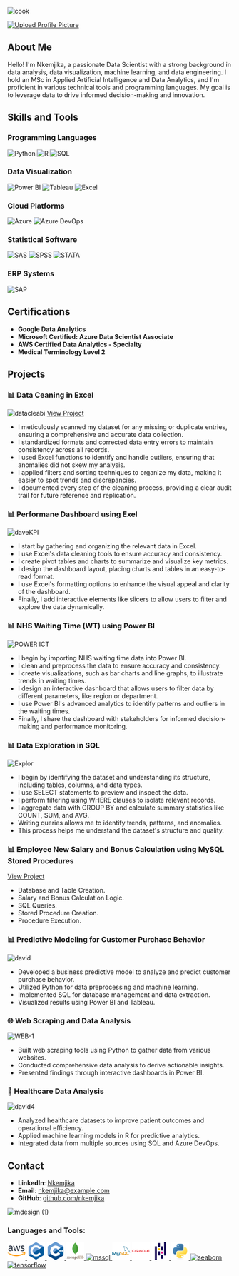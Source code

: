 

![cook](https://github.com/nkemdata/abc/assets/119932254/03a8f689-80a0-45e1-afad-974b2a73bdda)


[![Upload Profile Picture](https://img.shields.io/badge/Upload%20Profile%20Picture-blue?style=for-the-badge)](https://github.com/yourusername/yourrepository/upload/main)


## About Me
Hello! I'm Nkemjika, a passionate Data Scientist with a strong background in data analysis, data visualization, machine learning, and data engineering. I hold an MSc in Applied Artificial Intelligence and Data Analytics, and I'm proficient in various technical tools and programming languages. My goal is to leverage data to drive informed decision-making and innovation.

## Skills and Tools
### Programming Languages
![Python](https://img.shields.io/badge/Python-3776AB?style=for-the-badge&logo=python&logoColor=white)
![R](https://img.shields.io/badge/R-276DC3?style=for-the-badge&logo=r&logoColor=white)
![SQL](https://img.shields.io/badge/SQL-4479A1?style=for-the-badge&logo=postgresql&logoColor=white)

### Data Visualization
![Power BI](https://img.shields.io/badge/Power%20BI-F2C811?style=for-the-badge&logo=power%20bi&logoColor=black)
![Tableau](https://img.shields.io/badge/Tableau-E97627?style=for-the-badge&logo=tableau&logoColor=white)
![Excel](https://img.shields.io/badge/Excel-217346?style=for-the-badge&logo=microsoft%20excel&logoColor=white)

### Cloud Platforms
![Azure](https://img.shields.io/badge/Azure-0078D4?style=for-the-badge&logo=microsoft%20azure&logoColor=white)
![Azure DevOps](https://img.shields.io/badge/Azure%20DevOps-0078D4?style=for-the-badge&logo=azure%20devops&logoColor=white)

### Statistical Software
![SAS](https://img.shields.io/badge/SAS-B8385A?style=for-the-badge&logo=sas&logoColor=white)
![SPSS](https://img.shields.io/badge/SPSS-1C4E80?style=for-the-badge&logo=ibm&logoColor=white)
![STATA](https://img.shields.io/badge/STATA-1C4E80?style=for-the-badge&logo=stata&logoColor=white)

### ERP Systems
![SAP](https://img.shields.io/badge/SAP-0FAAFF?style=for-the-badge&logo=sap&logoColor=white)


## Certifications

- **Google Data Analytics**
- **Microsoft Certified: Azure Data Scientist Associate**
- **AWS Certified Data Analytics - Specialty**
- **Medical Terminology Level 2**

## Projects

### 📊 Data Ceaning in Excel
![datacleabi](https://github.com/nkemdata/portfolio/assets/119932254/852b114b-4c2d-42f3-8cc5-3259b69a2149)
 [View Project](https://github.com/nkemdata/The-Projects)
- I meticulously scanned my dataset for any missing or duplicate entries, ensuring a comprehensive and accurate data collection.
- I standardized formats and corrected data entry errors to maintain consistency across all records.
- I used Excel functions to identify and handle outliers, ensuring that anomalies did not skew my analysis.
- I applied filters and sorting techniques to organize my data, making it easier to spot trends and discrepancies.
- I documented every step of the cleaning process, providing a clear audit trail for future reference and replication.


### 📊 Performane Dashboard using Exel
![daveKPI](https://github.com/nkemdata/portfolio/assets/119932254/85abb176-e96a-4122-aa96-f3d0185a15c7)

- I start by gathering and organizing the relevant data in Excel.
- I use Excel's data cleaning tools to ensure accuracy and consistency.
- I create pivot tables and charts to summarize and visualize key metrics.
- I design the dashboard layout, placing charts and tables in an easy-to-read format.
- I use Excel's formatting options to enhance the visual appeal and clarity of the dashboard.
- Finally, I add interactive elements like slicers to allow users to filter and explore the data dynamically.

### 📊 NHS Waiting Time (WT) using Power BI
![POWER ICT](https://github.com/nkemdata/portfolio/assets/119932254/af63452c-b1d6-4847-916b-850ac8332261)
- I begin by importing NHS waiting time data into Power BI.
- I clean and preprocess the data to ensure accuracy and consistency.
- I create visualizations, such as bar charts and line graphs, to illustrate trends in waiting times.
- I design an interactive dashboard that allows users to filter data by different parameters, like region or department.
- I use Power BI's advanced analytics to identify patterns and outliers in the waiting times.
- Finally, I share the dashboard with stakeholders for informed decision-making and performance monitoring.

### 📊 Data Exploration in SQL
![Explor](https://github.com/nkemdata/portfolio/assets/119932254/83f3ce61-e601-4537-a77f-ebed9f1239ef)
- I begin by identifying the dataset and understanding its structure, including tables, columns, and data types.
- I use SELECT statements to preview and inspect the data.
- I perform filtering using WHERE clauses to isolate relevant records.
- I aggregate data with GROUP BY and calculate summary statistics like COUNT, SUM, and AVG.
- Writing queries allows me to identify trends, patterns, and anomalies.
- This process helps me understand the dataset's structure and quality.

### 📊 Employee New Salary and Bonus Calculation using MySQL Stored Procedures
 [View Project](https://github.com/nkemdata/Project-A/tree/main)
- Database and Table Creation.
- Salary and Bonus Calculation Logic.
- SQL Queries.
- Stored Procedure Creation.
- Procedure Execution.

### 📊 Predictive Modeling for Customer Purchase Behavior
![david](https://github.com/nkemdata/portfolio/assets/119932254/cad00b29-be74-4660-8692-594bdb356d80)
- Developed a business predictive model to analyze and predict customer purchase behavior.
- Utilized Python for data preprocessing and machine learning.
- Implemented SQL for database management and data extraction.
- Visualized results using Power BI and Tableau.

### 🌐 Web Scraping and Data Analysis
![WEB-1](https://github.com/nkemdata/portfolio/assets/119932254/a4f7d915-0229-4828-ac91-62cd32875174)
- Built web scraping tools using Python to gather data from various websites.
- Conducted comprehensive data analysis to derive actionable insights.
- Presented findings through interactive dashboards in Power BI.

### 🏥 Healthcare Data Analysis
![david4](https://github.com/nkemdata/portfolio/assets/119932254/e51d8f3f-2d6c-4264-881f-e3c3d8d0dc9e)
- Analyzed healthcare datasets to improve patient outcomes and operational efficiency.
- Applied machine learning models in R for predictive analytics.
- Integrated data from multiple sources using SQL and Azure DevOps.


## Contact
- **LinkedIn**: [Nkemjika](https://www.linkedin.com/in/nkemjika)
- **Email**: [nkemjika@example.com](nwanebu.nkemjikai@gmail..com)
- **GitHub**: [github.com/nkemjika](https://github.com/nkemjika)

![mdesign (1)](https://github.com/nkemdata/portfolio/assets/119932254/5e1cc012-f852-4e28-aeb0-13c3f01263da)


<p align="left">
</p>

<h3 align="left">Languages and Tools:</h3>
<p align="left"> <a href="https://aws.amazon.com" target="_blank" rel="noreferrer"> <img src="https://raw.githubusercontent.com/devicons/devicon/master/icons/amazonwebservices/amazonwebservices-original-wordmark.svg" alt="aws" width="40" height="40"/> </a> <a href="https://www.cprogramming.com/" target="_blank" rel="noreferrer"> <img src="https://raw.githubusercontent.com/devicons/devicon/master/icons/c/c-original.svg" alt="c" width="40" height="40"/> </a> <a href="https://www.w3schools.com/cpp/" target="_blank" rel="noreferrer"> <img src="https://raw.githubusercontent.com/devicons/devicon/master/icons/cplusplus/cplusplus-original.svg" alt="cplusplus" width="40" height="40"/> </a> <a href="https://www.mongodb.com/" target="_blank" rel="noreferrer"> <img src="https://raw.githubusercontent.com/devicons/devicon/master/icons/mongodb/mongodb-original-wordmark.svg" alt="mongodb" width="40" height="40"/> </a> <a href="https://www.microsoft.com/en-us/sql-server" target="_blank" rel="noreferrer"> <img src="https://www.svgrepo.com/show/303229/microsoft-sql-server-logo.svg" alt="mssql" width="40" height="40"/> </a> <a href="https://www.mysql.com/" target="_blank" rel="noreferrer"> <img src="https://raw.githubusercontent.com/devicons/devicon/master/icons/mysql/mysql-original-wordmark.svg" alt="mysql" width="40" height="40"/> </a> <a href="https://www.oracle.com/" target="_blank" rel="noreferrer"> <img src="https://raw.githubusercontent.com/devicons/devicon/master/icons/oracle/oracle-original.svg" alt="oracle" width="40" height="40"/> </a> <a href="https://pandas.pydata.org/" target="_blank" rel="noreferrer"> <img src="https://raw.githubusercontent.com/devicons/devicon/2ae2a900d2f041da66e950e4d48052658d850630/icons/pandas/pandas-original.svg" alt="pandas" width="40" height="40"/> </a> <a href="https://www.python.org" target="_blank" rel="noreferrer"> <img src="https://raw.githubusercontent.com/devicons/devicon/master/icons/python/python-original.svg" alt="python" width="40" height="40"/> </a> <a href="https://seaborn.pydata.org/" target="_blank" rel="noreferrer"> <img src="https://seaborn.pydata.org/_images/logo-mark-lightbg.svg" alt="seaborn" width="40" height="40"/> </a> <a href="https://www.tensorflow.org" target="_blank" rel="noreferrer"> <img src="https://www.vectorlogo.zone/logos/tensorflow/tensorflow-icon.svg" alt="tensorflow" width="40" height="40"/> </a> </p>

